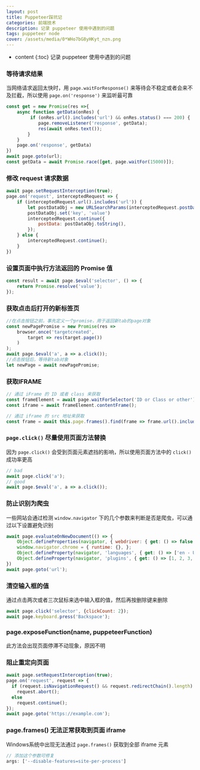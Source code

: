 ```yaml
---
layout: post
title: Puppeteer踩坑记
categories: 前端技术
description: 记录 puppeteer 使用中遇到的问题
tags: puppeteer node
cover: /assets/media/0*WHo7bG8yHKyt_nzn.png
---
```

* content
{:toc}
记录 puppeteer 使用中遇到的问题

### 等待请求结果

当网络请求返回太快时，用 `page.waitForResponse()` 来等待会不稳定或者会来不及拦截，所以使用 `page.on('response')` 来监听最可靠

```js
const get = new Promise(res =>{
    async function getData(onRes) {
         if (onRes.url().includes('url') && onRes.status() === 200) {
            page.removeListener('response', getData);
            res(await onRes.text());
        }
    }
    page.on('response', getData)
})
await page.goto(url);
const getData = await Promise.race([get, page.waitFor(15000)]);
```
### 修改 request 请求数据



```js
await page.setRequestInterception(true);
page.on('request', interceptedRequest => {
    if (interceptedRequest.url().includes('url')) {
        let postDataObj = new URLSearchParams(interceptedRequest.postData());
        postDataObj.set('key', 'value')
        interceptedRequest.continue({
            postData: postDataObj.toString(),
        });
    } else {
        interceptedRequest.continue();
    }
})
```

### 设置页面中执行方法返回的 Promise 值

```js
const result = await page.$eval('selector', () => {
    return Promise.resolve('value');
});
```

### 获取点击后打开的新标签页

```js
//在点击按钮之前，事先定义一个promise，用于返回新tab的page对象
const newPagePromise = new Promise(res =>
    browser.once('targetcreated',
        target => res(target.page())
    )
);
await page.$eval('a', a => a.click());
//点击按钮后，等待新tab对象
let newPage = await newPagePromise;
```

### 获取IFRAME

```js
// 通过 iFrame 的 ID 或者 class 来获取
const frameElement = await page.waitForSelector('ID or Class or other');
const iframe = await frameElement.contentFrame();

// 通过 iframe 的 src 地址来获取
const frame = await this.page.frames().find(frame => frame.url().includes('src地址'));
```

### `page.click()` 尽量使用页面方法替换

因为 `page.click()` 会受到页面元素遮挡的影响，所以使用页面方法中的 `click()` 成功率更高

```js
// bad
await page.click('a');
// good
await page.$eval('a', a => a.click());
```

### 防止识别为爬虫

一些网站会通过检测 `window.navigator` 下的几个参数来判断是否是爬虫，可以通过以下设置避免识别

```js 
await page.evaluateOnNewDocument(() => {
    Object.defineProperties(navigator, { webdriver: { get: () => false } });
    window.navigator.chrome = { runtime: {}, };
    Object.defineProperty(navigator, 'languages', { get: () => ['en - US', 'en'] });
    Object.defineProperty(navigator, 'plugins', { get: () => [1, 2, 3, 4, 5, 6], });
})
await page.goto('url');
```

### 清空输入框的值

通过点击两次或者三次鼠标来选中输入框的值，然后再按删除键来删除

```js
await page.click('selector', {clickCount: 2});
await page.keyboard.press('Backspace');
```

### page.exposeFunction(name, puppeteerFunction)

此方法会出现页面停滞不动现象，原因不明

### 阻止重定向页面

```js
await page.setRequestInterception(true);
page.on('request', request => {
  if (request.isNavigationRequest() && request.redirectChain().length)
    request.abort();
  else
    request.continue();
});
await page.goto('https://example.com');
```

### page.frames() 无法正常获取到页面 iframe 

Windows系统中出现无法通过 `page.frames()` 获取到全部 iframe 元素

```js
// 添加这个参数可修复
args: ['--disable-features=site-per-process']
```


